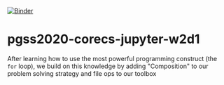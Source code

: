 [![Binder](https://mybinder.org/badge_logo.svg)](https://mybinder.org/v2/gh/syreal17/pgss2020-corecs-jupyter-w2d1/master)

# pgss2020-corecs-jupyter-w2d1
After learning how to use the most powerful programming construct (the `for` loop), we build on this knowledge by adding "Composition" to our problem solving strategy and file ops to our toolbox
